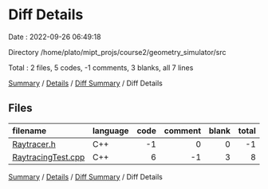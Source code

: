 # Diff Details

Date : 2022-09-26 06:49:18

Directory /home/plato/mipt_projs/course2/geometry_simulator/src

Total : 2 files,  5 codes, -1 comments, 3 blanks, all 7 lines

[Summary](results.md) / [Details](details.md) / [Diff Summary](diff.md) / Diff Details

## Files
| filename | language | code | comment | blank | total |
| :--- | :--- | ---: | ---: | ---: | ---: |
| [Raytracer.h](/Raytracer.h) | C++ | -1 | 0 | 0 | -1 |
| [RaytracingTest.cpp](/RaytracingTest.cpp) | C++ | 6 | -1 | 3 | 8 |

[Summary](results.md) / [Details](details.md) / [Diff Summary](diff.md) / Diff Details